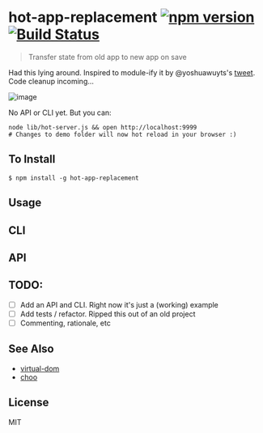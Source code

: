 hot-app-replacement [![npm version](https://badge.fury.io/js/hot-app-replacement.svg)](http://badge.fury.io/js/hot-app-replacement) [![Build Status](https://travis-ci.org/chinedufn/hot-app-replacement.svg?branch=master)](https://travis-ci.org/chinedufn/hot-app-replacement)
===============

> Transfer state from old app to new app on save

Had this lying around. Inspired to module-ify it by @yoshuawuyts's [tweet](https://twitter.com/yoshuawuyts/status/747800325508169728). Code cleanup incoming...

![image](http://i.giphy.com/xT8qBg1P6GWJFE8ttC.gif)

No API or CLI yet. But you can:

```
node lib/hot-server.js && open http://localhost:9999
# Changes to demo folder will now hot reload in your browser :)
``````

## To Install

```
$ npm install -g hot-app-replacement
```

## Usage

## CLI

## API

## TODO:

- [ ] Add an API and CLI. Right now it's just a (working) example
- [ ] Add tests / refactor. Ripped this out of an old project
- [ ] Commenting, rationale, etc

## See Also

- [virtual-dom](https://github.com/Matt-Esch/virtual-dom)
- [choo](https://github.com/yoshuawuyts/choo)

## License

MIT
